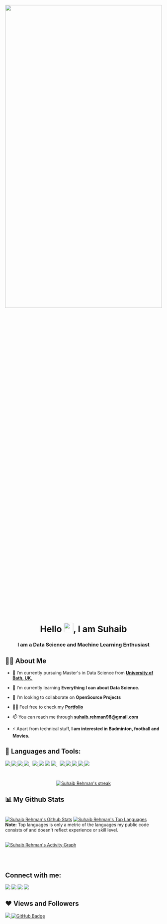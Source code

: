 <a href="#"><img width="100%" height="50%" src= "https://media.giphy.com/media/kFuavIYvRQZGg/giphy.gif" height="175px"/></a>

<h1 align="center">Hello <img src="https://raw.githubusercontent.com/MartinHeinz/MartinHeinz/master/wave.gif" width="30px">, I am Suhaib</h1>
<h3 align="center">I am a Data Science and Machine Learning Enthusiast</h3>


## 🙋‍♂️ About Me

- 🔭 I’m currently pursuing Master's in Data Science from **[University of Bath, UK.](https://www.bath.ac.uk/corporate-information/rankings-and-reputation/)**

- 🌱 I’m currently learning **Everything I can about Data Science.**  
- 👯 I’m looking to collaborate on **OpenSource Projects**

- 👨‍💻 Feel free to check my **[Portfolio](https://www.datacamp.com/profile/suhaibrehman98)**

- 📫 You can reach me through **suhaib.rehman98@gmail.com**

- ⚡ Apart from technical stuff, **I am interested in Badminton, football and Movies.**

## 🚀 Languages and Tools:

<p align="left"> 
    <a href="https://www.python.org" target="_blank"> <img src="https://img.icons8.com/color/48/000000/python.png"/> </a> 
    <a href="https://www.w3schools.com/CPP/default.asp" target="_blank"> <img src="https://img.icons8.com/color/48/000000/c-plus-plus-logo.png"/> </a>
    <a href="https://www.geeksforgeeks.org/c-programming-language/" target="_blank"> <img src="https://img.icons8.com/color/48/000000/c-programming.png"/> </a> 
    <a style="padding-right:8px;" href="https://www.mysql.com/" target="_blank"> <img src="https://img.icons8.com/fluent/50/000000/mysql-logo.png"/> </a>
    <a href="https://www.w3schools.com/python/numpy/numpy_intro.asp" target="_blank"> <img src="https://img.icons8.com/color/48/000000/numpy.png"/> </a> 
    <a href="https://www.tensorflow.org/guide" target="_blank"> <img src="https://img.icons8.com/color/48/000000/tensorflow.png"/></a> 
    <a href="https://support.microsoft.com/en-us/office/formulas-and-functions-294d9486-b332-48ed-b489-abe7d0f9eda9" target="_blank"> <img src="https://img.icons8.com/color/48/000000/ms-excel.png"/></a> 
    <a style="padding-right:8px;" href="https://jupyter.org/install" target="_blank"> <img src="https://img.icons8.com/fluency/48/000000/jupyter.png"/> </a> 
    <a href="https://aws.amazon.com/training/learn-about/machine-learning/?th=tile&tile=learnabout" target="_blank"><img src="https://img.icons8.com/color/48/000000/amazon-web-services.png"/> </a> 
    <a href="https://cloud.google.com/" target="_blank"> <img src="https://img.icons8.com/color/48/000000/google-cloud.png"/> </a> 
    <a href="https://git-scm.com/book/en/v2/Getting-Started-What-is-Git%3F" target="_blank"> <img src="https://img.icons8.com/color/48/000000/git.png"/> </a>
    <a href="https://www.jetbrains.com/pycharm/download/#section=windows" target="_blank"> <img src="https://img.icons8.com/color/48/000000/pycharm.png"/> </a>
    <a href="https://visualstudio.microsoft.com/downloads/" target="_blank"> <img src="https://img.icons8.com/color/48/000000/visual-studio-code-2019.png"/> </a>
</p>

<!-- [![React Badge](https://img.shields.io/badge/-React-61DBFB?style=for-the-badge&labelColor=black&logo=react&logoColor=61DBFB)](#)  [![Javascript Badge](https://img.shields.io/badge/-Javascript-F0DB4F?style=for-the-badge&labelColor=black&logo=javascript&logoColor=F0DB4F)](#) [![Typescript Badge](https://img.shields.io/badge/-Typescript-007acc?style=for-the-badge&labelColor=black&logo=typescript&logoColor=007acc)](#) [![Nodejs Badge](https://img.shields.io/badge/-Nodejs-3C873A?style=for-the-badge&labelColor=black&logo=node.js&logoColor=3C873A)](#) [![GraphQL Badge](https://img.shields.io/badge/-GraphQl-e535ab?style=for-the-badge&labelColor=black&logo=node.js&logoColor=e535ab)](#) -->
<br/>

<p align="center">
    <a href="https://github.com/suhaibrehman/github-readme-streak-stats">
        <img title="🔥 Get streak stats for your profile at git.io/streak-stats" alt="Suhaib Rehman's streak" src="https://github-readme-streak-stats.herokuapp.com/?user=suhaibrehman&theme=black-ice&hide_border=true&stroke=0000&background=060A0CD0"/>
    </a>
</p>

## 📊 My Github Stats

  <br/>
    <a href="https://github.com/suhaibrehman/github-readme-stats"><img alt="Suhaib Rehman's Github Stats" src="https://github-readme-stats.vercel.app/api?username=suhaibrehman&show_icons=true&count_private=true&theme=react&hide_border=true&bg_color=0D1117" /></a>
  <a href="https://github.com/suhaibrehman/github-readme-stats"><img alt="Suhaib Rehman's Top Languages" src="https://github-readme-stats.vercel.app/api/top-langs/?username=suhaibrehman&langs_count=8&count_private=true&layout=compact&theme=react&hide_border=true&bg_color=0D1117" /></a>
  <br/>
  <b>Note:</b> Top languages is only a metric of the languages my public code consists of and doesn't reflect experience or skill level.


<br/>
<br/>

<a href="https://github.com/suhaibrehman/github-readme-activity-graph"><img alt="Suhaib Rehman's Activity Graph" src="https://activity-graph.herokuapp.com/graph?username=suhaibrehman&bg_color=0D1117&color=5BCDEC&line=5BCDEC&point=FFFFFF&hide_border=true" /></a>

<br/>
<br/>

## Connect with me:
<p align="left">

<a href = "https://www.linkedin.com/in/suhaib-rehman-510443182/"><img src="https://img.icons8.com/fluent/48/000000/linkedin.png"/></a>
<a href = "https://twitter.com/SuhaibRehman98"><img src="https://img.icons8.com/fluent/48/000000/twitter.png"/></a>
<a href = "https://www.instagram.com/s.u.h.a.i.b_r.e.h.m.a.n/"><img src="https://img.icons8.com/fluent/48/000000/instagram-new.png"/></a>
<a href = "https://www.youtube.com/channel/"><img src="https://img.icons8.com/color/48/000000/youtube-play.png"/></a>

</p>

## ❤ Views and Followers
<a href="https://github.com/Meghna-DAS/github-profile-views-counter">
    <img src="https://komarev.com/ghpvc/?username=suhaibrehman">
</a>
<a href="https://github.com/suhaibrehman?tab=followers"><img src="https://img.shields.io/github/followers/suhaibrehman?label=Followers&style=social" alt="GitHub Badge"></a>
